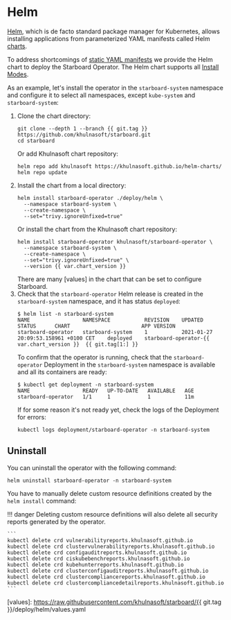 # Helm

[Helm], which is de facto standard package manager for Kubernetes, allows installing applications from parameterized
YAML manifests called Helm [charts].

To address shortcomings of [static YAML manifests](./kubectl.md) we provide the Helm chart to deploy the Starboard
Operator. The Helm chart supports all [Install Modes](./../configuration.md#install-modes).

As an example, let's install the operator in the `starboard-system` namespace and configure it to select all namespaces,
except `kube-system` and `starboard-system`:

1. Clone the chart directory:
   ```
   git clone --depth 1 --branch {{ git.tag }} https://github.com/khulnasoft/starboard.git
   cd starboard
   ```
   Or add Khulnasoft chart repository:
   ```
   helm repo add khulnasoft https://khulnasoft.github.io/helm-charts/
   helm repo update
   ```
2. Install the chart from a local directory:
   ```
   helm install starboard-operator ./deploy/helm \
     --namespace starboard-system \
     --create-namespace \
     --set="trivy.ignoreUnfixed=true"
   ```
   Or install the chart from the Khulnasoft chart repository:
   ```
   helm install starboard-operator khulnasoft/starboard-operator \
     --namespace starboard-system \
     --create-namespace \
     --set="trivy.ignoreUnfixed=true" \
     --version {{ var.chart_version }}
   ```
   There are many [values] in the chart that can be set to configure Starboard.
3. Check that the `starboard-operator` Helm release is created in the `starboard-system` namespace, and it has status
   `deployed`:
   ```console
   $ helm list -n starboard-system
   NAME              	NAMESPACE         	REVISION	UPDATED                             	STATUS  	CHART                   	APP VERSION
   starboard-operator	starboard-system	1       	2021-01-27 20:09:53.158961 +0100 CET	deployed	starboard-operator-{{ var.chart_version }}	{{ git.tag[1:] }}
   ```
   To confirm that the operator is running, check that the `starboard-operator` Deployment in the `starboard-system`
   namespace is available and all its containers are ready:
   ```console
   $ kubectl get deployment -n starboard-system
   NAME                 READY   UP-TO-DATE   AVAILABLE   AGE
   starboard-operator   1/1     1            1           11m
   ```
   If for some reason it's not ready yet, check the logs of the Deployment for errors:
   ```
   kubectl logs deployment/starboard-operator -n starboard-system
   ```

## Uninstall

You can uninstall the operator with the following command:

```
helm uninstall starboard-operator -n starboard-system
```

You have to manually delete custom resource definitions created by the `helm install` command:

!!! danger
    Deleting custom resource definitions will also delete all security reports generated by the operator.

    ```
    kubectl delete crd vulnerabilityreports.khulnasoft.github.io
    kubectl delete crd clustervulnerabilityreports.khulnasoft.github.io
    kubectl delete crd configauditreports.khulnasoft.github.io
    kubectl delete crd ciskubebenchreports.khulnasoft.github.io
    kubectl delete crd kubehunterreports.khulnasoft.github.io
    kubectl delete crd clusterconfigauditreports.khulnasoft.github.io
    kubectl delete crd clustercompliancereports.khulnasoft.github.io
    kubectl delete crd clustercompliancedetailreports.khulnasoft.github.io
    ```

[Helm]: https://helm.sh/
[charts]: https://helm.sh/docs/topics/charts/
[values]: https://raw.githubusercontent.com/khulnasoft/starboard/{{ git.tag }}/deploy/helm/values.yaml
